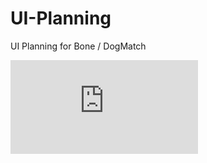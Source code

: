 UI-Planning
===========

UI Planning for Bone / DogMatch

![UserFlow](https://github.com/DogMatch/UI-Planning/BoneAppMVP_RD1.pdf)

